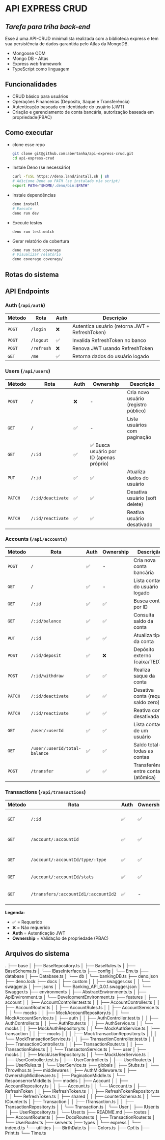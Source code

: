# API EXPRESS CRUD
## _Tarefa para triha back-end_

Esse á uma API-CRUD minimalista realizada com a biblioteca express e tem sua persistência de dados garantida
pelo Atlas da MongoDB.

- Mongoose ODM
- Mongo DB - Altas
- Express web framework
- TypeScript como linguagem

## Funcionalidades

- CRUD básico para usuários
- Operações Financeiras (Deposito, Saque e Transferência)
- Autenticação baseada em identidade do usuário (JWT)
- Criação e gerenciamento de conta bancária, autorização baseada em propriedade(PBAC)

## Como executar
- clone esse repo
    ```bash
    git clone git@github.com:abertanha/api-express-crud.git
    cd api-express-crud
    ```
    
- Instale Deno (se necessário)
    ```bash
    curl -fsSL https://deno.land/install.sh | sh
    # Adicione Deno ao PATH (se instalado via script)
    export PATH="$HOME/.deno/bin:$PATH"
    ```
- Instale dependências
    ```bash
    deno install
    # Execute
    deno run dev
    ```
- Execute testes    
    ```bash    
    deno run test:watch
    ```
- Gerar relatório de cobertura
    ```bash
    deno run test:coverage
    # Visualizar relatório
    deno coverage coverage/
    ```
## Rotas do sistema
## API Endpoints

### Auth (`/api/auth`)

| Método | Rota | Auth | Descrição |
|--------|------|------|-----------|
| `POST` | `/login` | ❌ | Autentica usuário (retorna JWT + RefreshToken) |
| `POST` | `/logout` | ✅ | Invalida RefreshToken no banco |
| `POST` | `/refresh` | ❌ | Renova JWT usando RefreshToken |
| `GET` | `/me` | ✅ | Retorna dados do usuário logado |

### Users (`/api/users`)

| Método | Rota | Auth | Ownership | Descrição |
|--------|------|------|-----------|-----------|
| `POST` | `/` | ❌ | - | Cria novo usuário (registro público) |
| `GET` | `/` | ✅ | - | Lista usuários com paginação |
| `GET` | `/:id` | ✅ | ✅ Busca usuário por ID (apenas próprio) |
| `PUT` | `/:id` | ✅ | ✅ | Atualiza dados do usuário |
| `PATCH` | `/:id/deactivate` | ✅ | ✅ | Desativa usuário (soft delete) |
| `PATCH` | `/:id/reactivate` | ✅ | ✅ | Reativa usuário desativado |

### Accounts (`/api/accounts`)

| Método | Rota | Auth | Ownership | Descrição |
|--------|------|------|-----------|-----------|
| `POST` | `/` | ✅ | - | Cria nova conta bancária |
| `GET` | `/` | ✅ | - | Lista contas do usuário logado |
| `GET` | `/:id` | ✅ | ✅ | Busca conta por ID |
| `GET` | `/:id/balance` | ✅ | ✅ | Consulta saldo da conta |
| `PUT` | `/:id` | ✅ | ✅ | Atualiza tipo da conta |
| `POST` | `/:id/deposit` | ✅ | ❌ | Depósito externo (caixa/TED) |
| `POST` | `/:id/withdraw` | ✅ | ✅ | Realiza saque da conta |
| `PATCH` | `/:id/deactivate` | ✅ | ✅ | Desativa conta (requer saldo zero) |
| `PATCH` | `/:id/reactivate` | ✅ | ✅ | Reativa conta desativada |
| `GET` | `/user/:userId` | ✅ | ✅ | Lista contas de um usuário |
| `GET` | `/user/:userId/total-balance` | ✅ | ✅ | Saldo total de todas as contas |
| `POST` | `/transfer` | ✅ | ✅ | Transferência entre contas (atômica) |

### Transactions (`/api/transactions`)

| Método | Rota | Auth | Ownership | Descrição |
|--------|------|------|-----------|-----------|
| `GET` | `/:id` | ✅ | ✅ | Busca transação por ID |
| `GET` | `/account/:accountId` | ✅ | ✅ | Lista transações de uma conta |
| `GET` | `/account/:accountId/type/:type` | ✅ | ✅ | Filtra transações por tipo |
| `GET` | `/account/:accountId/stats` | ✅ | ✅ | Estatísticas da conta |
| `GET` | `/transfers/:accountId1/:accountId2` | ✅ | - | Transferências entre duas contas |

**Legenda:**
- ✅ = Requerido
- ❌ = Não requerido
- **Auth** = Autenticação JWT
- **Ownership** = Validação de propriedade (PBAC)

## Arquivos do sistema
.
├── base
│   ├── BaseRepository.ts
│   ├── BaseRules.ts
│   ├── BaseSchema.ts
│   └── IBaseInterface.ts
├── config
│   └── Env.ts
├── database
│   ├── Database.ts
│   └── db
│       └── bankingDB.ts
├── deno.json
├── deno.lock
├── docs
│   ├── custom
│   │   ├── swagger.css
│   │   └── swagger.js
│   ├── jsons
│   │   └── Banking_API_0.0.1.swagger.json
│   └── Swagger.ts
├── environments
│   ├── AbstractEnvironments.ts
│   ├── ApiEnvironment.ts
│   └── DevelopmentEnvironment.ts
├── features
│   ├── account
│   │   ├── AccountController.test.ts
│   │   ├── AccountController.ts
│   │   ├── AccountRouter.ts
│   │   ├── AccountRules.ts
│   │   ├── AccountService.ts
│   │   └── mocks
│   │       ├── MockAccountRepository.ts
│   │       └── MockAccountService.ts
│   ├── auth
│   │   ├── AuthController.test.ts
│   │   ├── AuthController.ts
│   │   ├── AuthRouter.ts
│   │   ├── AuthService.ts
│   │   └── mocks
│   │       ├── MockAuthRepository.ts
│   │       └── MockAuthService.ts
│   ├── transaction
│   │   ├── mocks
│   │   │   ├── MockTransactionRepository.ts
│   │   │   └── MockTransactionService.ts
│   │   ├── TransactionController.test.ts
│   │   ├── TransactionController.ts
│   │   ├── TransactionRouter.ts
│   │   ├── TransactionRules.ts
│   │   └── TransactonService.ts
│   └── user
│       ├── mocks
│       │   ├── MockUserRepository.ts
│       │   └── MockUserService.ts
│       ├── UserController.test.ts
│       ├── UserController.ts
│       ├── UserRouter.ts
│       ├── UserRules.ts
│       └── UserService.ts
├── globals
│   ├── Stubs.ts
│   └── Throwlhos.ts
├── middlewares
│   ├── AuthMiddleware.ts
│   ├── OwnershipMiddleware.ts
│   ├── PaginationMiddle.ts
│   └── ResponserrorMiddle.ts
├── models
│   ├── Account
│   │   ├── AccountRepository.ts
│   │   ├── Account.ts
│   │   └── IAccount.ts
│   ├── RefreshToken
│   │   ├── IRefreshToken.ts
│   │   ├── RefreshTokenRepository.ts
│   │   └── RefreshToken.ts
│   ├── shared
│   │   ├── counterSchema.ts
│   │   └── ICounter.ts
│   ├── Transaction
│   │   ├── ITransaction.ts
│   │   ├── TransactionRepository.ts
│   │   └── Transaction.ts
│   └── User
│       ├── IUser.ts
│       ├── UserRepository.ts
│       └── User.ts
├── README.md
├── routes
│   ├── AccountRouter.ts
│   ├── DocsRouter.ts
│   ├── TransactionRouter.ts
│   └── UserRouter.ts
├── server.ts
├── types
│   └── express
│       └── index.d.ts
└── utilities
    ├── BirthDate.ts
    ├── Colors.ts
    ├── Cpf.ts
    ├── Print.ts
    └── Time.ts
